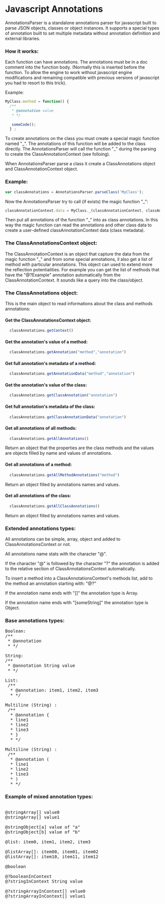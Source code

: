 Javascript Annotations
======

AnnotationsParser is a standalone annotations parser for javascript built to parse JSON objects, classes or object instances.
It supports a special types of annotation built to set multiple metadata without annotation definition and external libraries.

### How it works:

Each function can have annotations. The annotations must be in a doc comment into the function body. (Normally this is inserted before the function. To allow the engine to work without javascript engine modifications and remaining compatible with previous versions of javascript you had to resort to this trick).

Example:
```javascript
MyClass.method = function() {
  /**
   * @annotation value
   * */
   
   someCode();
  } ;
```

To create annotations on the class you must create a special magic function named "\_". The annotations of this function will be added to the class directly. The AnnotationsParser will call the function "\_" during the parsing to create the ClassAnnotationContext (see folloing).

When AnnotationsParser parse a class it create a ClassAnnotations object and ClassAnnotationContext object.

### Example:
```javascript
var classAnnotations = AnnotationsParser.parseClass('MyClass');
```
Now the AnnotationsParser try to call (if exists) the magic function "\_":
```javascript
classAnnotationContext.data = MyClass._(classAnnotationContext, classAnnotations);
```
Then put all annotations of the function "\_" into as class annotations. In this way the magic function can read the annotations and other class data to create a user-defined classAnnotationContext data (class metadata).

### The ClassAnnotationsContext object:

The ClassAnnotationContext is an object that capture the data from the magic function "\_" and from some special annotations, il also get a list of method with particular annotations.
This object can used to extend more the reflection potentialities. For example you can get the list of methods that have the "@?Example" annotation automatically from the ClassAnnotationContext. It sounds like a query into the class/object.

### The ClassAnnotations object:

This is the main object to read informations about the class and methods annotations:

#### Get the ClassAnnotationsContext object:
```javascript
  classAnnotations.getContext()
```
#### Get the annotation's value of a method:
```javascript
  classAnnotations.getAnnotation("method","annotation") 
```
#### Get full annotation's metadata of a method:
```javascript
  classAnnotations.getAnnotationData("method","annotation") 
```
#### Get the annotation's value of the class:
```javascript
  classAnnotations.getClassAnnotation("annotation") 
```
#### Get full annotation's metadata of the class:
```javascript
  classAnnotations.getClassAnnotationData("annotation") 
```
#### Get all annotations of all methods:
```javascript
  classAnnotations.getAllAnnotations() 
```
Return an object that the properties are the class methods and the values are objects filled by name and values of annotations.
#### Get all annotations of a method:
```javascript
  classAnnotations.getAllMethodAnnotations("method") 
```
Return an object filled by annotations names and values.
#### Get all annotations of the class:
```javascript
  classAnnotations.getAllClassAnnotations() 
```
Return an object filled by annotations names and values.

### Extended annotations types:

All annotations can be simple, array, object and added to ClassAnnotationsContext or not.

All annotations name stats with the character "@".

If the character "@" is followed by the character "?" the annotation is added to the relative section of ClassAnnotationsContext automatically.

To insert a method into a ClassAnnotationsContext's methods list, add to the method an annotation starting with: "@?"

If the annotation name ends with "\[\]" the annotation type is Array.

If the annotation name ends with "\[someString\]" the annotation type is Object.


### Base annotations types:
<pre>Boolean:
/**
 * @annotation
 * */
 
String: 
/**
 * @annotation String value
 * */
 
List: 
 /**
  * @annotation: item1, item2, item3
  * */
  
Multiline (String) : 
 /**
  * @annotation {
  * line1
  * line2
  * line3
  * }
  * */
  
Multiline (String) : 
 /**
  * @annotation (
  * line1
  * line2
  * line3
  * )
  * */  
</pre>

### Example of mixed annotation types:
<pre>

@stringArray[] value0
@stringArray[] value1

@stringObject[a] value of "a"
@stringObject[b] value of "b"

@list: item0, item1, item2, item3

@listArray[]: item00, item01, item02
@listArray[]: item10, item11, item12

@boolean

@?booleanInContext
@?stringInContext String value

@?stringArrayInContext[] velue0
@?stringArrayInContext[] velue1
</pre>
